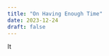 ```yaml
---
title: "On Having Enough Time"
date: 2023-12-24
draft: false
---
```


It 

<!--stackedit_data:
eyJoaXN0b3J5IjpbMTQ2ODUxODgwXX0=
-->